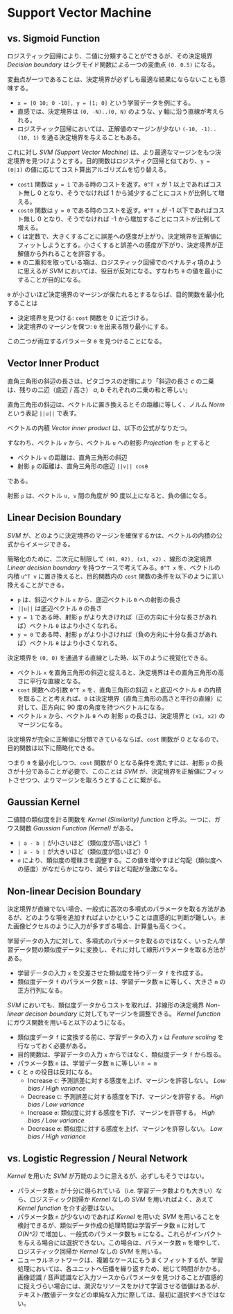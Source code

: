 # Support Vector Machine

<script type="text/x-mathjax-config">
  MathJax.Hub.Config({ tex2jax: { inlineMath: [['$','$'], ["\\(","\\)"]] } });
</script>
<script type="text/javascript" async
  src="https://cdnjs.cloudflare.com/ajax/libs/mathjax/2.7.1/MathJax.js?config=TeX-AMS_HTML">
</script>

## vs. Sigmoid Function

ロジスティック回帰により、二値に分類することができるが、その決定境界 _Decision boundary_ はシグモイド関数による一つの変曲点 `(0. 0.5)` になる。

変曲点が一つであることは、決定境界が必ずしも最適な結果にならないことも意味する。

* `x = [0 10; 0 -10], y = [1; 0]` という学習データを例にする。
* 直感では、決定境界は `(0, -N)..(0, N)` のような、y 軸に沿う直線が考えられる。
* ロジスティック回帰においては、正解値のマージンが少ない `(-10, -1)..(10, 1)` を通る決定境界を与えることもある。

これに対し _SVM (Support Vector Machine)_ は、より最適なマージンをもつ決定境界を見つけようとする。目的関数はロジスティク回帰と似ており、`y = (0|1)` の値に応じてコスト算出アルゴリズムを切り替える。

<script type="math/tex; mode=display" id="MathJax-Element-svm_linear_boundary">
\min_{\theta} C \sum_{i = 1}^{m} \begin{bmatrix}
  y^{(i)} \text{cost}_{1}(\theta^{T} x^{(i)}) + (1 - y^{(i)}) \text{cost}_{0}(\theta^{T} x^{(i)})
\end{bmatrix} + \frac{1}{2} \sum_{j = 1}^{n} \theta_{j}^{2}  \\

\left\{
  \begin{array}{l l}
  \text{cost}_1 (\theta^{T} x) & \ldots & \theta^{T} x^{(i)} \geq 1 & \text{if $y = 1$} \\
  \text{cost}_0 (\theta^{T} x) & \ldots & \theta^{T} x^{(i)} \leq -1 & \text{if $y = 0$} \\
  \end{array} \\
\right.
</script>

* `cost1` 関数は `y = 1` である時のコストを返す。`θ^T x` が 1 以上であればコスト無し 0 となり、そうでなければ 1 から減少するごとにコストが比例して増える。
* `cost0` 関数は `y = 0` である時のコストを返す。`θ^T x` が -1 以下であればコスト無し 0 となり、そうでなければ -1 から増加するごとにコストが比例して増える。
* `C` は定数で、大きくするごとに誤差への感度が上がり、決定境界を正解値にフィットしようとする。小さくすると誤差への感度が下がり、決定境界が正解値から外れることを許容する。
* `θ` の二乗和を取っている項は、ロジスティック回帰でのペナルティ項のように思えるが _SVM_ においては、役目が反対になる。すなわち `θ` の値を最小にすることが目的になる。

`θ` が小さいほど決定境界のマージンが保たれるとするならば、目的関数を最小化することは

* 決定境界を見つける: `cost` 関数を 0 に近づける。
* 決定境界のマージンを保つ: `θ` を出来る限り最小にする。

この二つが両立するパラメータ `θ` を見つけることになる。

## Vector Inner Product

直角三角形の斜辺の長さは、ピタゴラスの定理により「斜辺の長さ _c_ の二乗は、残りの二辺（底辺 / 高さ） _a, b_ それぞれの二乗の和と等しい」

<script type="math/tex; mode=display" id="MathJax-Element-pythagrean_theorem">
a^2 + b^2 = c^2 \\
c = \sqrt{a^2 + b^2} \\
</script>

直角三角形の斜辺は、ベクトルに置き換えるとその距離に等しく、ノルム _Norm_ という表記 `||u||` で表す。

<script type="math/tex; mode=display" id="MathJax-Element-norm">
u = \begin{bmatrix}
3 \\
5 \\
\end{bmatrix} \\

\| u \| = \sqrt{ u_1^{2} + u_2^{2} } = \sqrt{ 3^2 + 5^2 } = \sqrt{ 31 } = 5.5678
</script>

ベクトルの内積 _Vector inner product_ は、以下の公式がなりたつ。

<script type="math/tex; mode=display" id="MathJax-Element-vector_inner_product">
\vec{u} \cdot \vec{v} = u^{T}v = \| u \| \cdot \| v \| \cos \theta \\
</script>

すなわち、ベクトル `v` から、ベクトル `u` への射影 _Projection_ を `p` とすると

* ベクトル `v` の距離は、直角三角形の斜辺
* 射影 `p` の距離は、直角三角形の底辺 `||v|| cosθ`

である。

<script type="math/tex; mode=display" id="MathJax-Element-vector_projection">
\begin{align}
u^{T}v & = p \cdot \| u \| \\
u_1 v_1 + u_2 v_2  & = p \cdot \sqrt{u_1^{2} + u_2^{2}} \\
\end{align}
</script>

射影 `p` は、ベクトル `u, v` 間の角度が 90 度以上になると、負の値になる。

## Linear Decision Boundary

_SVM_ が、どのように決定境界のマージンを確保するかは、ベクトルの内積の公式からイメージできる。

簡略化のために、二次元に制限して `(θ1, θ2), (x1, x2)` 、線形の決定境界 _Linear decision boundary_ を持つケースで考えてみる。`θ^T x` を、ベクトルの内積 `u^T v` に置き換えると、目的関数内の `cost` 関数の条件を以下のように言い換えることができる。

<script type="math/tex; mode=display" id="MathJax-Element-svm_linear_kernel_cost">
\theta^{T} x = u^{T}v = p \cdot \| u \| \\
\left\{
  \begin{array}{l l}
  \text{cost}_1 ( p \cdot \| u \| ) & \ldots & p \cdot \| u \| \geq 1 & \text{if $y = 1$} \\
  \text{cost}_0 ( p \cdot \| u \| ) & \ldots & p \cdot \| u \| \leq -1 & \text{if $y = 0$} \\
  \end{array} \\
\right.
</script>

* `p` は、斜辺ベクトル `x` から、底辺ベクトル `θ` への射影の長さ
* `||u||` は底辺ベクトル `θ` の長さ
* `y = 1` である時、射影 `p` がより大きければ（正の方向に十分な長さがあれば）ベクトル `θ` はより小さくなれる。
* `y = 0` である時、射影 `p` がより小さければ（負の方向に十分な長さがあれば）ベクトル `θ` はより小さくなれる。

決定境界を `(0, 0)` を通過する直線とした時、以下のように視覚化できる。

* ベクトル `x` を直角三角形の斜辺と捉えると、決定境界はその直角三角形の高さに平行な直線となる。
* `cost` 関数への引数 `θ^T x` を、直角三角形の斜辺 `x` と底辺ベクトル `θ` の内積を取ることと考えれば、`θ` は決定境界（直角三角形の高さと平行の直線）に対して、正方向に 90 度の角度を持つベクトルになる。
* ベクトル `x` から、ベクトル `θ` への 射影 `p` の長さは、決定境界と `(x1, x2)` のマージンになる。

決定境界が完全に正解値に分類できているならば、`cost` 関数が 0 となるので、目的関数は以下に簡略化できる。

<script type="math/tex; mode=display" id="MathJax-Element-svm_linear_kernel_theta">
\begin{align}
\min_{\theta} C \cdot 0 + \frac{1}{2} \sum_{j = 1}^{n} \theta_{j}^{2} & = \frac{1}{2} \sum_{j = 1}^{n} \theta_{j}^{2} \\
& = \frac{1}{2} (\theta_1^{2} + \theta_2^{2}) \\
& = \frac{1}{2} \left( \sqrt{ \theta_1^{2} + \theta_2^{2} } \right) ^{2} \\
& = \frac{1}{2} \| \theta \| ^{2} \\
\end{align}
</script>

つまり `θ` を最小化しつつ、`cost` 関数が 0 となる条件を満たすには、射影 `p` の長さが十分であることが必要で、このことは _SVM_ が、決定境界を正解値にフィットさせつつ、よりマージンを取ろうとすることに繋がる。

## Gaussian Kernel

二値間の類似度を計る関数を _Kernel (Similarity) function_ と呼ぶ。一つに、ガウス関数 _Gaussian Function (Kernel)_ がある。

<script type="math/tex; mode=display" id="MathJax-Element-svm_gaussian_function">
\text{similarity} (a, b) = K_{gaussian} (a, b) = \exp \left( - \frac{ \| a - b \|^{2} }{2 \sigma^{2}} \right) \\
</script>

* `| a - b |` が小さいほど（類似度が高いほど）1
* `| a - b |` が大きいほど（類似度が低いほど）0
* `σ` により、類似度の曖昧さを調整する。この値を増やすほど勾配（類似度への感度）がなだらかになり、減らすほど勾配が急激になる。

## Non-linear Decision Boundary

決定境界が直線でない場合、一般式に高次の多項式のパラメータを取る方法があるが、どのような項を追加すればよいかということは直感的に判断が難しい。また画像ピクセルのように入力が多すぎる場合、計算量も高くつく。

学習データの入力に対して、多項式のパラメータを取るのではなく、いったん学習データ間の類似度データに変換し、それに対して線形パラメータを取る方法がある。

<script type="math/tex; mode=display" id="MathJax-Element-svm_similarity">
\begin{array}{l l}
x \in \mathbb{R}^{m} & {\scriptsize \text{$m = $ number of examples}} \\
f \in \mathbb{R}^{m \times n} & {\scriptsize \text{$n = $ number of features $(n = m)$}} \\
\end{array} \\
f_{1}^{(i)} = \text{similarity} (x^{(i)}, x^{(1)}) \\
f_{2}^{(i)} = \text{similarity} (x^{(i)}, x^{(2)}) \\
\vdots \\
f_{n}^{(i)} = \text{similarity} (x^{(i)}, x^{(n)}) \\
h_{\theta}(f) = \theta^{T} f = \theta_0 + \theta_1 f_1 + \theta_2 f_2 + \ldots + \theta_{n} f_n \\
</script>

* 学習データの入力 `x` を交差させた類似度を持つデータ `f` を作成する。
* 類似度データ `f` のパラメータ数 `n` は、学習データ数 `m` に等しく、大きさ `m` の正方行列になる。

_SVM_ においても、類似度データからコストを取れば、非線形の決定境界 _Non-linear decison boundary_ に対してもマージンを調整できる。 _Kernel function_ にガウス関数を用いると以下のようになる。

<script type="math/tex; mode=display" id="MathJax-Element-svm_non_linear_boundary">
f_{j}^{(i)} = \text{similarity} (x(i), x(j)) = \exp \left( - \frac{ \| x^{(i)} - x^{(j)} \|^{2} }{2 \sigma^{2}} \right) = \exp \left( - \frac{ \sum_{k = 1}^{n} ( x_k^{(i)} - x_k^{(j)} )^{2} }{2 \sigma^{2}} \right) \\
\min_{\theta} C \sum_{i = 1}^{m} \begin{bmatrix}
  y^{(i)} \text{cost}_{1}(\theta^{T} f^{(i)}) + (1 - y^{(i)}) \text{cost}_{0}(\theta^{T} f^{(i)})
\end{bmatrix} + \frac{1}{2} \sum_{j = 1}^{n} \theta_{j}^{2}  \\
</script>

* 類似度データ `f` に変換する前に、学習データの入力 `x` は _Feature scaling_ を行なっておく必要がある。
* 目的関数は、学習データの入力 `x` からではなく、類似度データ `f` から取る。
* パラメータ数 `n` は、学習データ数 `m` に等しい `n = m`
* `C` と `σ` の役目は反対になる。
    * Increase `C`: 予測誤差に対する感度を上げ、マージンを許容しない。 _Low bias / High variance_
    * Decrease `C`: 予測誤差に対する感度を下げ、マージンを許容する。 _High bias / Low variance_
    * Increase `σ`: 類似度に対する感度を下げ、マージンを許容する。 _High bias / Low variance_
    * Decrease `σ`: 類似度に対する感度を上げ、マージンを許容しない。 _Low bias / High variance_

## vs. Logistic Regression / Neural Network

_Kernel_ を用いた _SVM_ が万能のように思えるが、必ずしもそうではない。

* パラメータ数 `n` が十分に得られている（i.e. 学習データ数よりも大きい）なら、ロジスティック回帰か _Kernel_ なしの _SVM_ を用いればよく、あえて _Kernel function_ を介す必要はない。
* パラメータ数 `n` が少ないのであれば _Kernel_ を用いた _SVM_ を用いることを検討できるが、類似データ作成の処理時間は学習データ数 `m` に対して _O(N^2)_ で増加し、一般式のパラメータ数も `m` になる。これらがインパクトを与える場合には選択できない。この場合は、パラメータ数 `n` を増やして、ロジスティック回帰か _Kernel_ なしの _SVM_ を用いる。
* ニューラルネットワークは、複雑なケースにもうまくフィットするが、学習処理においては、各ユニットへ伝播を繰り返すため、総じて時間がかかる。画像認識 / 音声認識など入力ソースからパラメータを見つけることが直感的に捉えづらい場合には、潤沢なリソースをかけて学習させる価値はあるが、テキスト/数値データなどの単純な入力に際しては、最初に選択すべきではない。
